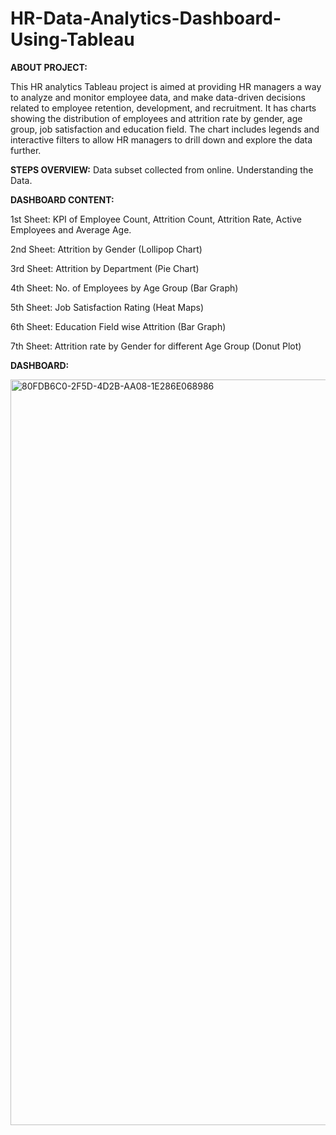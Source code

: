# HR-Data-Analytics-Dashboard-Using-Tableau

**ABOUT PROJECT:**

This HR analytics Tableau project is aimed at providing HR managers a way to analyze and monitor employee data, and make data-driven decisions related to employee retention, development, and recruitment.
It has charts showing the distribution of employees and attrition rate by gender, age group, job satisfaction and education field. The chart includes legends and interactive filters to allow HR managers to drill down and explore the data further.

**STEPS OVERVIEW:**
Data subset collected from online.
Understanding the Data.

**DASHBOARD CONTENT:**

1st Sheet: KPI of Employee Count, Attrition Count, Attrition Rate, Active Employees and Average Age.

2nd Sheet: Attrition by Gender (Lollipop Chart)

3rd Sheet: Attrition by Department (Pie Chart)

4th Sheet: No. of Employees by Age Group (Bar Graph)

5th Sheet: Job Satisfaction Rating (Heat Maps)

6th Sheet: Education Field wise Attrition (Bar Graph)

7th Sheet: Attrition rate by Gender for different Age Group (Donut Plot)

**DASHBOARD:**

<img width="1193" alt="80FDB6C0-2F5D-4D2B-AA08-1E286E068986" src="https://github.com/ShikhaYadav123/HR-Data-Analytics-Dashboard-Using-Tableau/assets/121245073/fe8ebc13-4b3a-4db5-977b-c6220ced543e">



